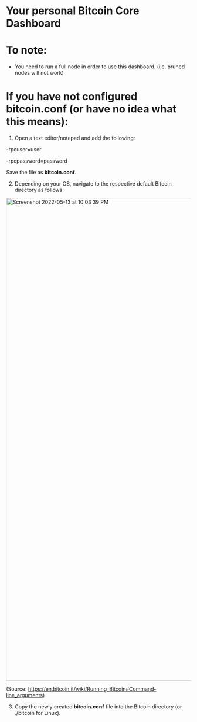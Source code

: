 # Your personal Bitcoin Core Dashboard

# To note:

- You need to run a full node in order to use this dashboard. (i.e. pruned nodes will not work)


# If you have not configured bitcoin.conf (or have no idea what this means): 

  1) Open a text editor/notepad and add the following:

  -rpcuser=user
  
  -rpcpassword=password

  Save the file as **bitcoin.conf**.

  2) Depending on your OS, navigate to the respective default Bitcoin directory as follows:
  
  <img width="1311" alt="Screenshot 2022-05-13 at 10 03 39 PM" src="https://user-images.githubusercontent.com/76934561/168300828-5a9f381e-8ee9-4864-99a5-c21a6c4751ae.png">
  
  (Source: https://en.bitcoin.it/wiki/Running_Bitcoin#Command-line_arguments) 


  3) Copy the newly created **bitcoin.conf** file into the Bitcoin directory (or ./bitcoin for Linux). 
